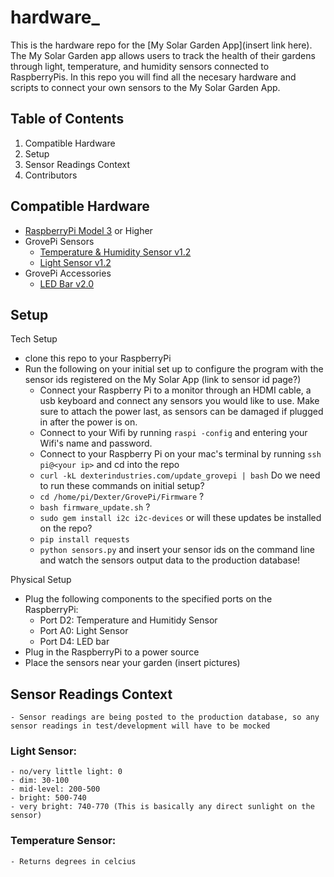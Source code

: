 # hardware_

This is the hardware repo for the [My Solar Garden App](insert link here). The My Solar Garden app allows users to track the health of their gardens through light, temperature, and humidity sensors connected to RaspberryPis. In this repo you will find all the necesary hardware and scripts to connect your own sensors to the My Solar Garden App.

## Table of Contents
1. Compatible Hardware
2. Setup
3. Sensor Readings Context
4. Contributors


## Compatible Hardware

- [RaspberryPi Model 3](https://www.raspberrypi.org/products/raspberry-pi-3-model-b/?resellerType=home) or Higher 
- GrovePi Sensors
    - [Temperature & Humidity Sensor v1.2](https://wiki.seeedstudio.com/Grove-TemperatureAndHumidity_Sensor/#features)
    - [Light Sensor v1.2](https://wiki.seeedstudio.com/Grove-Light_Sensor/)
- GrovePi Accessories
    - [LED Bar v2.0](https://wiki.seeedstudio.com/Grove-LED_Bar/)
    
## Setup

Tech Setup
- clone this repo to your RaspberryPi
- Run the following on your initial set up to configure the program with the sensor ids registered on the My Solar App (link to sensor id page?)
    - Connect your Raspberry Pi to a monitor through an HDMI cable, a usb keyboard and connect any sensors you would like to use. Make sure to attach the power last, as sensors can be damaged if plugged in after the power is on.
    - Connect to your Wifi by running `raspi -config` and entering your Wifi's name and password. 
    - Connect to your Raspberry Pi on your mac's terminal by running `ssh pi@<your ip>` and cd into the repo 
    - `curl -kL dexterindustries.com/update_grovepi | bash` Do we need to run these commands on initial setup?
    - `cd /home/pi/Dexter/GrovePi/Firmware`                 ?
    - `bash firmware_update.sh`                             ?
    - `sudo gem install i2c i2c-devices`                    or will these updates be installed on the repo?
    - `pip install requests`
    - `python sensors.py` and insert your sensor ids on the command line and watch the sensors output data to the production database!

Physical Setup
- Plug the following components to the specified ports on the RaspberryPi:
    - Port D2: Temperature and Humitidy Sensor
    - Port A0: Light Sensor
    - Port D4: LED bar
- Plug in the RaspberryPi to a power source
- Place the sensors near your garden (insert pictures)

## Sensor Readings Context
    - Sensor readings are being posted to the production database, so any sensor readings in test/development will have to be mocked
### Light Sensor:
    - no/very little light: 0
    - dim: 30-100
    - mid-level: 200-500
    - bright: 500-740
    - very bright: 740-770 (This is basically any direct sunlight on the sensor)
    
### Temperature Sensor:
    - Returns degrees in celcius
